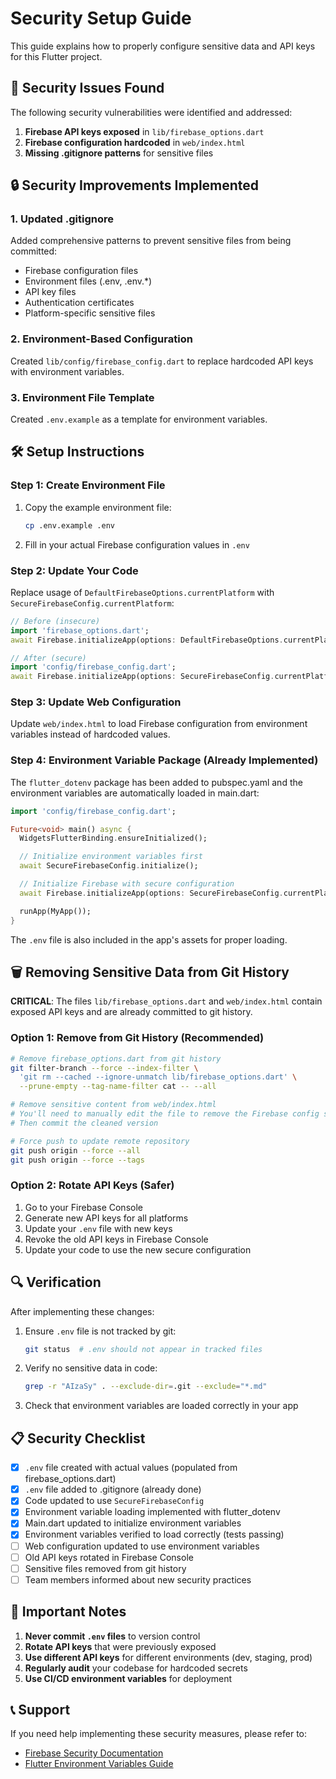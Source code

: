 # Security Setup Guide

This guide explains how to properly configure sensitive data and API keys for this Flutter project.

## 🚨 Security Issues Found

The following security vulnerabilities were identified and addressed:

1. **Firebase API keys exposed** in `lib/firebase_options.dart`
2. **Firebase configuration hardcoded** in `web/index.html`
3. **Missing .gitignore patterns** for sensitive files

## 🔒 Security Improvements Implemented

### 1. Updated .gitignore

Added comprehensive patterns to prevent sensitive files from being committed:
- Firebase configuration files
- Environment files (.env, .env.*)
- API key files
- Authentication certificates
- Platform-specific sensitive files

### 2. Environment-Based Configuration

Created `lib/config/firebase_config.dart` to replace hardcoded API keys with environment variables.

### 3. Environment File Template

Created `.env.example` as a template for environment variables.

## 🛠️ Setup Instructions

### Step 1: Create Environment File

1. Copy the example environment file:
   ```bash
   cp .env.example .env
   ```

2. Fill in your actual Firebase configuration values in `.env`

### Step 2: Update Your Code

Replace usage of `DefaultFirebaseOptions.currentPlatform` with `SecureFirebaseConfig.currentPlatform`:

```dart
// Before (insecure)
import 'firebase_options.dart';
await Firebase.initializeApp(options: DefaultFirebaseOptions.currentPlatform);

// After (secure)
import 'config/firebase_config.dart';
await Firebase.initializeApp(options: SecureFirebaseConfig.currentPlatform);
```

### Step 3: Update Web Configuration

Update `web/index.html` to load Firebase configuration from environment variables instead of hardcoded values.

### Step 4: Environment Variable Package (Already Implemented)

The `flutter_dotenv` package has been added to pubspec.yaml and the environment variables are automatically loaded in main.dart:

```dart
import 'config/firebase_config.dart';

Future<void> main() async {
  WidgetsFlutterBinding.ensureInitialized();

  // Initialize environment variables first
  await SecureFirebaseConfig.initialize();

  // Initialize Firebase with secure configuration
  await Firebase.initializeApp(options: SecureFirebaseConfig.currentPlatform);

  runApp(MyApp());
}
```

The `.env` file is also included in the app's assets for proper loading.

## 🗑️ Removing Sensitive Data from Git History

**CRITICAL**: The files `lib/firebase_options.dart` and `web/index.html` contain exposed API keys and are already committed to git history.

### Option 1: Remove from Git History (Recommended)

```bash
# Remove firebase_options.dart from git history
git filter-branch --force --index-filter \
  'git rm --cached --ignore-unmatch lib/firebase_options.dart' \
  --prune-empty --tag-name-filter cat -- --all

# Remove sensitive content from web/index.html
# You'll need to manually edit the file to remove the Firebase config section
# Then commit the cleaned version

# Force push to update remote repository
git push origin --force --all
git push origin --force --tags
```

### Option 2: Rotate API Keys (Safer)

1. Go to your Firebase Console
2. Generate new API keys for all platforms
3. Update your `.env` file with new keys
4. Revoke the old API keys in Firebase Console
5. Update your code to use the new secure configuration

## 🔍 Verification

After implementing these changes:

1. Ensure `.env` file is not tracked by git:
   ```bash
   git status  # .env should not appear in tracked files
   ```

2. Verify no sensitive data in code:
   ```bash
   grep -r "AIzaSy" . --exclude-dir=.git --exclude="*.md"
   ```

3. Check that environment variables are loaded correctly in your app

## 📋 Security Checklist

- [x] `.env` file created with actual values (populated from firebase_options.dart)
- [x] `.env` file added to .gitignore (already done)
- [x] Code updated to use `SecureFirebaseConfig`
- [x] Environment variable loading implemented with flutter_dotenv
- [x] Main.dart updated to initialize environment variables
- [x] Environment variables verified to load correctly (tests passing)
- [ ] Web configuration updated to use environment variables
- [ ] Old API keys rotated in Firebase Console
- [ ] Sensitive files removed from git history
- [ ] Team members informed about new security practices

## 🚨 Important Notes

1. **Never commit `.env` files** to version control
2. **Rotate API keys** that were previously exposed
3. **Use different API keys** for different environments (dev, staging, prod)
4. **Regularly audit** your codebase for hardcoded secrets
5. **Use CI/CD environment variables** for deployment

## 📞 Support

If you need help implementing these security measures, please refer to:
- [Firebase Security Documentation](https://firebase.google.com/docs/projects/api-keys)
- [Flutter Environment Variables Guide](https://pub.dev/packages/flutter_dotenv)
